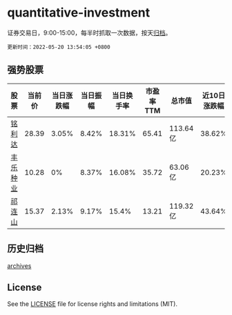 # quantitative-investment

证券交易日，9:00-15:00，每半时抓取一次数据，按天[归档](archives)。

`更新时间：2022-05-20 13:54:05 +0800`

## 强势股票

|股票|当前价|当日涨跌幅|当日振幅|当日换手率|市盈率TTM|总市值|近10日涨跌幅|
|----|----|----|----|----|----|----|----|
|[铭利达](https://xueqiu.com/S/SZ301268)|28.39|3.05%|8.42%|18.31%|65.41|113.64亿|38.62%|
|[丰乐种业](https://xueqiu.com/S/SZ000713)|10.28|0%|8.37%|16.08%|35.72|63.06亿|20.23%|
|[祁连山](https://xueqiu.com/S/SH600720)|15.37|2.13%|9.17%|15.4%|13.21|119.32亿|43.64%|

## 历史归档

[archives](archives)

## License

See the [LICENSE](LICENSE) file for license rights and limitations (MIT).